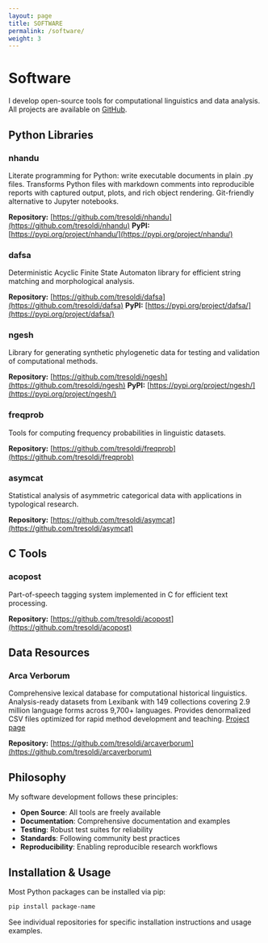 ```yaml
---
layout: page
title: SOFTWARE
permalink: /software/
weight: 3
---
```


# Software

I develop open-source tools for computational linguistics and data analysis. All projects are available on [GitHub](https://github.com/tresoldi).

## Python Libraries

### nhandu
Literate programming for Python: write executable documents in plain .py files. Transforms Python files with markdown comments into reproducible reports with captured output, plots, and rich object rendering. Git-friendly alternative to Jupyter notebooks.

**Repository:** [https://github.com/tresoldi/nhandu](https://github.com/tresoldi/nhandu)
**PyPI:** [https://pypi.org/project/nhandu/](https://pypi.org/project/nhandu/)

### dafsa
Deterministic Acyclic Finite State Automaton library for efficient string matching and morphological analysis.

**Repository:** [https://github.com/tresoldi/dafsa](https://github.com/tresoldi/dafsa)
**PyPI:** [https://pypi.org/project/dafsa/](https://pypi.org/project/dafsa/)

### ngesh
Library for generating synthetic phylogenetic data for testing and validation of computational methods.

**Repository:** [https://github.com/tresoldi/ngesh](https://github.com/tresoldi/ngesh)
**PyPI:** [https://pypi.org/project/ngesh/](https://pypi.org/project/ngesh/)

### freqprob
Tools for computing frequency probabilities in linguistic datasets.

**Repository:** [https://github.com/tresoldi/freqprob](https://github.com/tresoldi/freqprob)

### asymcat
Statistical analysis of asymmetric categorical data with applications in typological research.

**Repository:** [https://github.com/tresoldi/asymcat](https://github.com/tresoldi/asymcat)

## C Tools

### acopost
Part-of-speech tagging system implemented in C for efficient text processing.

**Repository:** [https://github.com/tresoldi/acopost](https://github.com/tresoldi/acopost)

## Data Resources

### Arca Verborum
Comprehensive lexical database for computational historical linguistics. Analysis-ready datasets from Lexibank with 149 collections covering 2.9 million language forms across 9,700+ languages. Provides denormalized CSV files optimized for rapid method development and teaching. [Project page](https://www.tresoldi.org/arcaverborum)

**Repository:** [https://github.com/tresoldi/arcaverborum](https://github.com/tresoldi/arcaverborum)

## Philosophy

My software development follows these principles:

- **Open Source**: All tools are freely available
- **Documentation**: Comprehensive documentation and examples
- **Testing**: Robust test suites for reliability
- **Standards**: Following community best practices
- **Reproducibility**: Enabling reproducible research workflows

## Installation & Usage

Most Python packages can be installed via pip:

```bash
pip install package-name
```

See individual repositories for specific installation instructions and usage examples.
